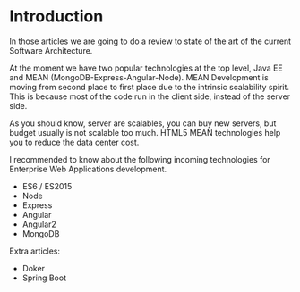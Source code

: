 
# Introduction



In those articles we are going to do a review to state of the art of the current Software Architecture.

At the moment we have two popular technologies at the top level, Java EE and MEAN (MongoDB-Express-Angular-Node). MEAN Development is moving from second place to first place due to the intrinsic scalability spirit. This is because most of the code run in the client side, instead of the server side. 

As you should know, server are scalables, you can buy new servers, but budget usually is not scalable too much. HTML5 MEAN technologies help you to reduce the data center cost.

I recommended to know about the following incoming technologies for Enterprise Web Applications development.

- ES6 / ES2015
- Node
- Express
- Angular
- Angular2
- MongoDB


Extra articles:
- Doker
- Spring Boot


